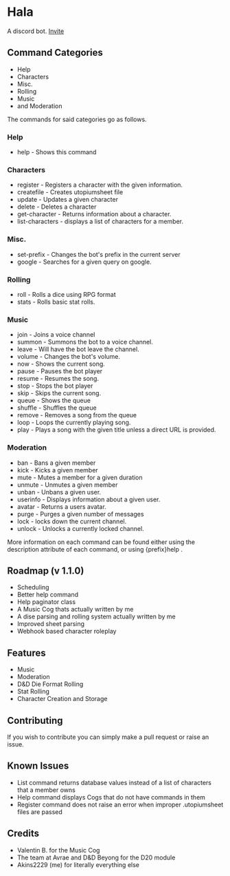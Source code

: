 # Hala
A discord bot.
[Invite](https://google.com)

## Command Categories

- Help
- Characters
- Misc.
- Rolling
- Music
- and Moderation

The commands for said categories go as follows.

### Help
- help - Shows this command

### Characters

- register - Registers a character with the given information.
- createfile - Creates utopiumsheet file
- update - Updates a given character
- delete - Deletes a character
- get-character - Returns information about a character.
- list-characters - displays a list of characters for a member.

### Misc.
- set-prefix - Changes the bot's prefix in the current server
- google - Searches for a given query on google.

### Rolling
- roll - Rolls a dice using RPG format
- stats - Rolls basic stat rolls.

### Music

- join - Joins a voice channel
- summon - Summons the bot to a voice channel.
- leave - Will have the bot leave the channel.
- volume - Changes the bot's volume.
- now - Shows the current song.
- pause - Pauses the bot player
- resume - Resumes the song.
- stop - Stops the bot player
- skip - Skips the current song.
- queue - Shows the queue
- shuffle - Shuffles the queue
- remove - Removes a song from the queue
- loop - Loops the currently playing song.
- play - Plays a song with the given title unless a direct URL is provided.

### Moderation
- ban - Bans a given member
- kick - Kicks a given member
- mute - Mutes a member for a given duration
- unmute - Unmutes a given member
- unban - Unbans a given user.
- userinfo - Displays information about a given user.
- avatar - Returns a users avatar.
- purge - Purges a given number of messages
- lock - locks down the current channel.
- unlock - Unlocks a currently locked channel.

More information on each command can be found either using the description attribute of each command, or using {prefix}help <command>.

## Roadmap (v 1.1.0)

- Scheduling
- Better help command
- Help paginator class
- A Music Cog thats actually written by me
- A dise parsing and rolling system actually written by me
- Improved sheet parsing
- Webhook based character roleplay

## Features

- Music
- Moderation
- D&D Die Format Rolling
- Stat Rolling
- Character Creation and Storage

## Contributing

If you wish to contribute you can simply make a pull request or raise an issue.

## Known Issues

- List command returns database values instead of a list of characters that a member owns
- Help command displays Cogs that do not have commands in them
- Register command does not raise an error when improper .utopiumsheet files are passed

## Credits

- Valentin B. for the Music Cog
- The team at Avrae and D&D Beyong for the D20 module
- Akins2229 (me) for literally everything else

